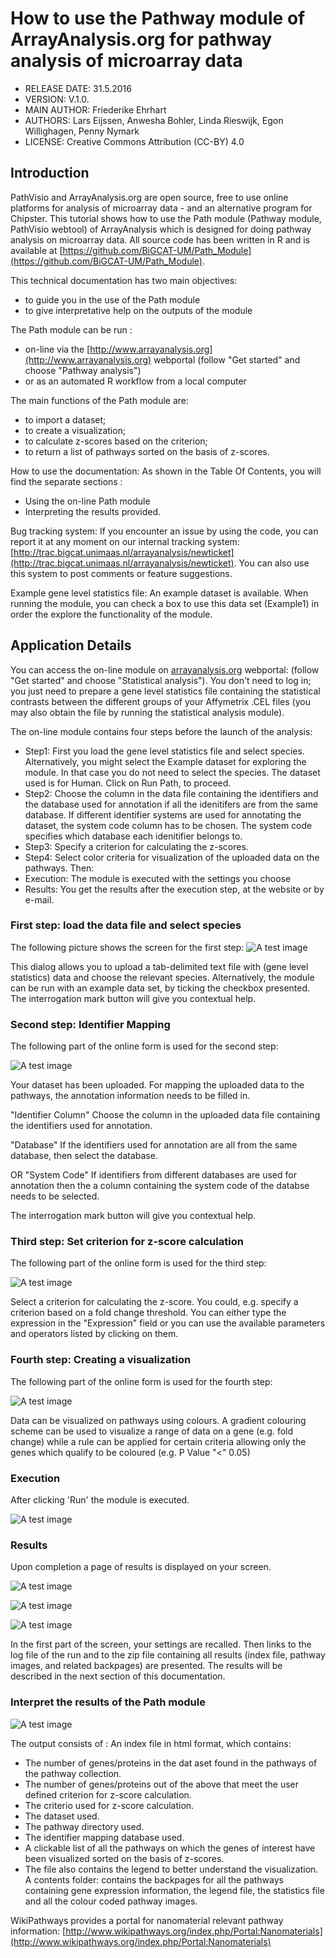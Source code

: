 


# How to use the Pathway module of ArrayAnalysis.org for pathway analysis of microarray data

* RELEASE DATE: 31.5.2016
* VERSION: V.1.0.
* MAIN AUTHOR: Friederike Ehrhart                                                                       
* AUTHORS: Lars Eijssen, Anwesha Bohler, Linda Rieswijk, Egon Willighagen, Penny Nymark
* LICENSE: Creative Commons Attribution (CC-BY) 4.0

## Introduction
PathVisio and ArrayAnalysis.org are open source, free to use online platforms for analysis of microarray data - and an alternative program for Chipster. This tutorial shows how to use the Path module (Pathway module, PathVisio webtool) of ArrayAnalysis which is designed for doing pathway analysis on microarray data. All source code has been written in R and is available at [https://github.com/BiGCAT-UM/Path_Module](https://github.com/BiGCAT-UM/Path_Module).

This technical documentation has two main objectives:
* to guide you in the use of the Path module
* to give interpretative help on the outputs of the module

The Path module can be run :
* on-line via the [http://www.arrayanalysis.org](http://www.arrayanalysis.org) webportal (follow "Get started" and choose "Pathway analysis")
* or as an automated R workflow from a local computer

The main functions of the Path module are:
* to import a dataset;
* to create a visualization;
* to calculate z-scores based on the criterion;
* to return a list of pathways sorted on the basis of z-scores.

How to use the documentation: As shown in the Table Of Contents, you will find the separate sections :
* Using the on-line Path module
* Interpreting the results provided.

Bug tracking system: If you encounter an issue by using the code, you can report it at any moment on our internal tracking system: [http://trac.bigcat.unimaas.nl/arrayanalysis/newticket](http://trac.bigcat.unimaas.nl/arrayanalysis/newticket). You can also use this system to post comments or feature suggestions.

Example gene level statistics file: An example dataset is available. When running the module, you can check a box to use this data set (Example1) in order the explore the functionality of the module.

## Application Details
You can access the on-line module on [arrayanalysis.org](arrayanalysis.org) webportal: (follow "Get started" and choose "Statistical analysis"). You don't need to log in; you just need to prepare a gene level statistics file containing the statistical contrasts between the different groups of your Affymetrix .CEL files (you may also obtain the file by running the statistical analysis module).

The on-line module contains four steps before the launch of the analysis:
* Step1: First you load the gene level statistics file and select species. Alternatively, you might select the Example dataset for exploring the module. In that case you do not need to select the species. The dataset used is for Human. Click on Run Path, to proceed.
* Step2: Choose the column in the data file containing the identifiers and the database used for annotation if all the idenitifers are from the same database. If different identifier systems are used for annotating the dataset, the system code column has to be chosen. The system code specifies which database each idenitifier belongs to.
* Step3: Specify a criterion for calculating the z-scores.
* Step4: Select color criteria for visualization of the uploaded data on the pathways.
Then:
* Execution: The module is executed with the settings you choose
* Results: You get the results after the execution step, at the website or by e-mail.

### First step: load the data file and select species

The following picture shows the screen for the first step:
![A test image](Picture1.png)

This dialog allows you to upload a tab-delimited text file with (gene level statistics) data and choose the relevant species. Alternatively, the module can be run with an example data set, by ticking the checkbox presented. The interrogation mark button will give you contextual help.

### Second step: Identifier Mapping
	
The following part of the online form is used for the second step:

![A test image](Picture2.png)

Your dataset has been uploaded. For mapping the uploaded data to the pathways, the annotation information needs to be filled in.

"Identifier Column" Choose the column in the uploaded data file containing the identifiers used for annotation.

"Database" If the identifiers used for annotation are all from the same database, then select the database.

OR "System Code" If identifiers from different databases are used for annotation then the a column containing the system code of the databse needs to be selected.

The interrogation mark button will give you contextual help.

### Third step: Set criterion for z-score calculation
	
The following part of the online form is used for the third step:

![A test image](Picture3.png)

Select a criterion for calculating the z-score. You could, e.g. specify a criterion based on a fold change threshold. You can either type the expression in the "Expression" field or you can use the available parameters and operators listed by clicking on them.

### Fourth step: Creating a visualization
	
The following part of the online form is used for the fourth step:

![A test image](Picture4.png)

Data can be visualized on pathways using colours. A gradient colouring scheme can be used to visualize a range of data on a gene (e.g. fold change) while a rule can be applied for certain criteria allowing only the genes which qualify to be coloured (e.g. P Value "<" 0.05)

### Execution
After clicking 'Run' the module is executed.

![A test image](Picture5.png)

### Results
Upon completion a page of results is displayed on your screen.

![A test image](Picture6.png)

![A test image](Picture7.png)

![A test image](Picture8.png)

In the first part of the screen, your settings are recalled. Then links to the log file of the run and to the zip file containing all results (index file, pathway images, and related backpages) are presented. The results will be described in the next section of this documentation.

### Interpret the results of the Path module

![A test image](Picture9.png)

The output consists of :
An index file in html format, which contains: 		
* The number of genes/proteins in the dat aset found in the pathways of the pathway collection.
* The number of genes/proteins out of the above that meet the user defined criterion for z-score calculation.
* The criterio used for z-score calculation.
* The dataset used.
* The pathway directory used.
* The identifier mapping database used.
* A clickable list of all the pathways on which the genes of interest have been visualized sorted on the basis of z-scores.
* The file also contains the legend to better understand the visualization.
A contents folder: contains the backpages for all the pathways containing gene expression information, the legend file, the statistics file and all the colour coded pathway images.

WikiPathways provides a portal for nanomaterial relevant pathway information:
[http://www.wikipathways.org/index.php/Portal:Nanomaterials](http://www.wikipathways.org/index.php/Portal:Nanomaterials)  






